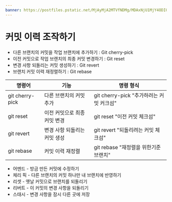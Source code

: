 ```yaml
---
banner: https://postfiles.pstatic.net/MjAyMjA2MTVfNDMg/MDAxNjU1MjY4ODI0ODg4.NHE-xl_VwI7GlDOdyGBGfPvgi4b3WofJq5fadADx4EUg.4_CGNiylDpdj06pW02VZe7ALbaW7SbpeJsYUAkGWk2kg.JPEG.qqqq527/e95d28632bbb9080270be77a47cc12cc.jpg?type=w773
---
```

# 커밋 이력 조작하기 
- 다른 브랜치의 커밋을 작업 브랜치에 추가하기 : Git cherry-pick
- 이전 커밋으로 작업 브랜치의 최종 커밋 변경하기 : Git reset 
- 변경 사항 되돌리는 커밋 생성하기 : Git revert
- 브랜치 커밋 이력 재정렬하기 : Git rebase 

| 명령어          | 기능                         | 명령 형식                                |
| --------------- | ---------------------------- | ---------------------------------------- |
| git cherry-pick | 다른 브랜치의 커밋 추가      | git cherry-pick "추가하려는 커밋 커크섬" |
| git reset       | 이전 커밋으로 최종 커밋 변경 | git reset "이전 커밋 체크섬"             |
| git revert      | 변경 사항 되돌리는 커밋 생성 | git revert "되돌리려는 커밋 체크섬"      |
| git rebase      | 커밋 이력 재정렬             | git rebase "재정렬을 위한기준 브랜치"                                         |


- 어멘드 - 방금 만든 커밋에 수정하기
- 체리 픽 - 다른 브랜치의 커밋 하나만 내 브랜치에 반영하기 
- 리셋 - 옛날 커밋으로 브랜치를 되돌리기
- 리버트 - 이 커밋의 변경 사항을 되돌리기 
- 스태시 - 변경 사항을 잠시 다른 곳에 저장

